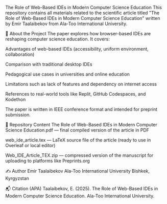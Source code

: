 The Role of Web-Based IDEs in Modern Computer Science Education
This repository contains all materials related to the scientific article titled "The Role of Web-Based IDEs in Modern Computer Science Education" written by Emir Taalaibekov from Ala-Too International University.

📄 About the Project
The paper explores how browser-based IDEs are reshaping computer science education. It covers:

Advantages of web-based IDEs (accessibility, uniform environment, collaboration)

Comparison with traditional desktop IDEs

Pedagogical use cases in universities and online education

Limitations such as lack of features and dependency on internet access

References to real-world tools like Replit, GitHub Codespaces, and Kodethon

The paper is written in IEEE conference format and intended for preprint submission.

📂 Repository Content
The Role of Web-Based IDEs in Modern Computer Science Education.pdf — final compiled version of the article in PDF

web_ide_article.tex — LaTeX source file of the article (ready to use in Overleaf or local editor)

Web_IDE_Article_TEX.zip — compressed version of the manuscript for uploading to platforms like Preprints.org

✍️ Author
Emir Taalaibekov
Ala-Too International University
Bishkek, Kyrgyzstan

📬 Citation (APA)
Taalaibekov, E. (2025). The Role of Web-Based IDEs in Modern Computer Science Education. Ala-Too International University.


